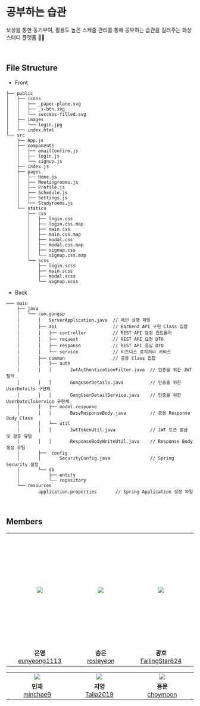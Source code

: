 # 공부하는 습관

보상을 통한 동기부여, 활용도 높은 스케줄 관리를 통해 공부하는 습관을 길러주는 화상 스터디 플랫폼 👩‍💻

<br>

## File Structure

- Front

```
├── public
│   ├── icons
│   │   ├── _paper-plane.svg
│   │   ├── _x-btn.svg
│   │   └── success-filled.svg
│   ├── images
│   │   └── login.jpg
│   └── index.html
└── src
    ├── App.js
    ├── components
    │   ├── emailConfirm.js
    │   ├── login.js
    │   └── signup.js
    ├── index.js
    ├── pages
    │   ├── Home.js
    │   ├── Meetingrooms.js
    │   ├── Profile.js
    │   ├── Schedule.js
    │   ├── Settings.js
    │   └── Studyrooms.js
    └── statics
        ├── css
        │   ├── login.css
        │   ├── login.css.map
        │   ├── main.css
        │   ├── main.css.map
        │   ├── modal.css
        │   ├── modal.css.map
        │   ├── signup.css
        │   └── signup.css.map
        └── scss
            ├── login.scss
            ├── main.scss
            ├── modal.scss
            └── signup.scss
```

- Back

```
─── main
    ├── java
    │   └── com.gongsp
    │       │   ServerApplication.java  // 메인 실행 파일
    │       ├── api                     // Backend API 구현 Class 집합
    │       │   ├── controller          // REST API 요청 컨트롤러
    │       │   ├── request             // REST API 요청 DTO
    │       │   ├── response            // REST API 응답 DTO
    │       │   └── service             // 비즈니스 로직처리 서비스
    │       ├── common                  // 공용 Class 집합
    │       │   ├── auth
    │       │   │       JwtAuthenticationFilter.java  // 인증을 위한 JWT 필터
    │       │   │       GongUserDetails.java          // 인증을 위한 UserDetails 구현체
    │       │   │       GongUserDetailService.java    // 인증을 위한 UserDateilsService 구현체
    │       │   ├── model.response      
    │       │   │       BaseResponseBody.java         // 공용 Response Body Class
    │       │   └── util
    │       │   │       JwtTokenUtil.java             // JWT 토큰 발급 및 검증 유틸
    │       │   │       ResponseBodyWriteUtil.java    // Response Body 생성 유틸
    │       ├──  config
    │       │       SecurityConfig.java               // Spring Security 설정
    │       └── db
    │           ├── entity
    │           └── repository
    └── resources
            application.properties       // Spring Application 설정 파일
```
<br>

## Members

<table>
  <tr height="307px">
    <td align="center" width="300px">
      <a href="https://github.com/eunyeong1113"><img src="https://avatars.githubusercontent.com/u/59558623?v=4"/></a>
    </td>
     <td align="center" width="300px">
      <a href="https://github.com/rosieyeon/"><img src="https://avatars.githubusercontent.com/u/70363530?v=4"/></a>
    </td>
    <td align="center" width="300px">
      <a href="https://github.com/FallingStar624"><img src="https://avatars.githubusercontent.com/u/83006446?v=4"/></a>
    </td>
  </tr>
  <tr>
    <td align="center" width="300px">
      <strong>은영</strong><br><a href="https://github.com/eunyeong1113">eunyeong1113</a>
    </td>
    <td align="center" width="300px">
      <strong>승은</strong><br><a href="https://github.com/rosieyeon/">rosieyeon</a>
    </td>
    <td align="center" width="300px">
      <strong>광호</strong><br><a href="https://github.com/FallingStar624">FallingStar624</a>
    </td>
  </tr>
</table>

<table>
  <tr>
  <td align="center" width="300px">
      <a href="https://github.com/minchae9"><img src="https://avatars.githubusercontent.com/u/87417226?v=4"/></a>
    </td>
    <td align="center" width="300px">
      <a href="https://github.com/Talia2019"><img src="https://avatars.githubusercontent.com/u/55391944?v=4"/></a>
    </td>
    <td align="center" width="300px">
      <a href="https://github.com/choymoon"><img src="https://avatars.githubusercontent.com/u/27428109?v=4"/></a>
    </td>
     </tr>
  <tr>
<td align="center" width="300px">
      <strong>민채</strong><br><a href="https://github.com/minchae9">minchae9</a>
    </td>
    <td align="center" width="300px">
      <strong>지영</strong><br><a href="https://github.com/Talia2019">Talia2019</a>
    </td>
    <td align="center" width="300px">
      <strong>용문</strong><br><a href="https://github.com/choymoon">choymoon</a>
    </td></tr></table>

